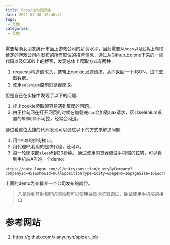 ```yaml
---
title: Boss/拉勾网爬虫
date: 2021-07-30 10:40:41
tags:
 - 其他
categories:
 - 其他
---
```



需要帮助女朋友统计市面上游戏公司的薪资水平，因此需要从`boss`以及`拉钩`上爬取给定的游戏公司内发布的所有职位的招聘信息，通过从Github上clone下来的一些代码以及CSDN上的博客，发现总体上爬取方式有两种：
1. requests构造请求头，携带上cookie发送请求，从而返回一个JSON，进而去取数据。
2. 使用`selenium`控制浏览器爬取。

但是自己在实操中发现了以下的问题:
1. 挂上cookie爬取很容易遇到反爬的问题。
2. 由于拉勾网在打开网页的时候在加载完`doc`会加载ajax请求，因此selenium设置的`等待时间`不可控，经常会闪退。

通过看这位[大神](https://github.com/xianyunyh/spider_job)的代码发现可以通过以下的方式来解决问题:
1. 用`手机端`的拉钩接口。
2. 用代理IP,我用的是快代理，还可以。
3. 每一轮爬取都`sleep`5到20秒钟。
通过使用浏览器调试手机端的拉钩，可以看到手机端API的一个demo:

```TXT
https://gate.lagou.com/v1/entry/position/queryByCompany?companyId=451&showId=null&positionType=&city=&pageNo=1&pageSize=10&workYear=&salary=&_t=1627612742833
```
上面的demo为查看某一个公司发布的岗位。

> 凡是碰到有封锁IP的网站都可以使用谷歌浏览器调试，尝试使用手机端的接口



# 参考网站
1. https://github.com/xianyunyh/spider_job